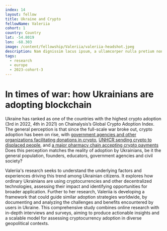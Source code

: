 ```yaml
---
index: 14
layout: fellow
title: Ukraine and Crypto
fellowName: Valeriia
cohort: 1
country: Country
lat: -54.8019
lon: -68.303
image: /content/fellowship/Valeriia/valeriia-headshot.jpeg
description: Nam dignissim lacus ipsum, a ullamcorper nulla pretium non. Aliquam sed enim faucibus, pulvinar felis at, vulputate augue.
tags:
  - research
  - europe
  - 2023-cohort-3
---
```


# In times of war: how Ukrainians are adopting blockchain

Ukraine has ranked as one of the countries with the highest crypto adoption (3rd in 2022, 4th in 2021) on Chainalysis’s Global Crypto Adoption Index. The general perception is that since the full-scale war broke out, crypto adoption has been on rise, with [government agencies and other organizations facilitating donations in crypto](https://www.coindesk.com/business/2022/03/09/ukraine-has-received-close-to-100-million-in-crypto-donations/), [UNHCR sending crypto to displaced people](https://www.wired.co.uk/article/ukraine-crypto-refugee-aid), and [a major pharmacy chain accepting crypto payments](https://bitcoinmagazine.com/business/ukrainian-pharmacy-chain-enables-bitcoin-payments) Does this perception matches the reality of adoption by Ukrainians, be it the general population, founders, educators, government agencies and civil society?

Valeriia's research seeks to understand the underlying factors and experiences driving this trend among Ukrainian citizens. It explores how ordinary Ukrainians are using cryptocurrencies and other decentralized technologies, assessing their impact and identifying opportunities for broader application. Further to her research, Valeriia is developing a framework that could guide similar adoption strategies worldwide, by documenting and analyzing the challenges and benefits encountered by users in Ukraine. This comprehensive study combines online research with in-depth interviews and surveys, aiming to produce actionable insights and a scalable model for assessing cryptocurrency adoption in diverse geopolitical contexts.
